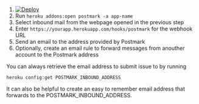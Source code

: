   1. [![Deploy](https://www.herokucdn.com/deploy/button.png)](https://heroku.com/deploy)
  1. Run ```heroku addons:open postmark -a app-name```
  1. Select inbound mail from the webpage opened in the previous step
  1. Enter ```https://yourapp.herokuapp.com/hooks/postmark``` for the webhook URL
  1. Send an email to the address provided by Postmark
  1. Optionally, create an email rule to forward messages from anouther account to the Postmark address


You can always retrieve the email address to submit issue to by running

    heroku config:get POSTMARK_INBOUND_ADDRESS

It can also be helpful to create an easy to remember email address that forwards to the POSTMARK_INBOUND_ADDRESS.
